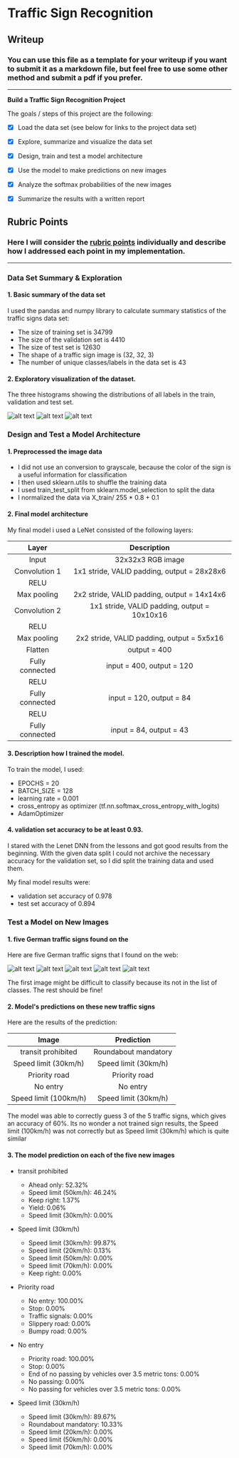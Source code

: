 # **Traffic Sign Recognition** 

## Writeup

### You can use this file as a template for your writeup if you want to submit it as a markdown file, but feel free to use some other method and submit a pdf if you prefer.

---

**Build a Traffic Sign Recognition Project**

The goals / steps of this project are the following:
* [x] Load the data set (see below for links to the project data set)
* [x] Explore, summarize and visualize the data set
* [x] Design, train and test a model architecture
* [x] Use the model to make predictions on new images
* [x] Analyze the softmax probabilities of the new images
* [x] Summarize the results with a written report


[//]: # (Image References)

[image1]: ./img/hist_t.png "Histogram Train"
[image2]: ./img/hist_v.png "Histogram Validation"
[image3]: ./img/hist_test.png "Histogram Test"
[image4]: ./signs/dverb.jpg "Traffic Sign 1"
[image5]: ./signs/30.jpg "Traffic Sign 2"
[image6]: ./signs/vfahrt.png "Traffic Sign 3"
[image7]: ./signs/1bahn.jpg "Traffic Sign 4"
[image8]: ./signs/100.jpg "Traffic Sign 5"


## Rubric Points
### Here I will consider the [rubric points](https://review.udacity.com/#!/rubrics/481/view) individually and describe how I addressed each point in my implementation.  

---
### Data Set Summary & Exploration

#### 1. Basic summary of the data set

I used the pandas and numpy library to calculate summary statistics of the traffic signs data set:

* The size of training set is 34799
* The size of the validation set is 4410
* The size of test set is 12630
* The shape of a traffic sign image is (32, 32, 3)
* The number of unique classes/labels in the data set is 43

#### 2. Exploratory visualization of the dataset.

The three histograms showing the distributions of all labels in the train, validation and test set.

![alt text][image1]
![alt text][image2]
![alt text][image3]

### Design and Test a Model Architecture

#### 1. Preprocessed the image data

+ I did not use an conversion to grayscale, because the color of the sign is a useful information for classification
+ I then used sklearn.utils to shuffle the training data
+ I used train_test_split from sklearn.model_selection to split the data
+ I normalized the data via X_train/ 255 * 0.8 + 0.1

#### 2. Final model architecture 

My final model i used a LeNet consisted of the following layers:

| Layer         		|     Description	        					| 
|:---------------------:|:---------------------------------------------:| 
| Input         		| 32x32x3 RGB image   							| 
| Convolution 1     	| 1x1 stride, VALID padding, output = 28x28x6	|
| RELU					|												|
| Max pooling	      	| 2x2 stride, VALID padding, output = 14x14x6	|
| Convolution 2 	    | 1x1 stride, VALID padding, output = 10x10x16	|
| RELU          		|           									|
| Max pooling			| 2x2 stride, VALID padding, output = 5x5x16	|
| Flatten				| output = 400                                  |
|  Fully connected 		| input = 400, output = 120	                    | 
|  RELU 		        |                                               | 
|  Fully connected 		| input = 120, output = 84                      | 
|  RELU 		        |                                               | 
|  Fully connected 		| input = 84, output = 43                       | 
 

#### 3. Description how I trained the model.

To train the model, I used:
+ EPOCHS = 20
+ BATCH_SIZE = 128
+ learning rate = 0.001
+ cross_entropy as optimizer (tf.nn.softmax_cross_entropy_with_logits)
+ AdamOptimizer

#### 4. validation set accuracy to be at least 0.93.

I stared with the Lenet DNN from the lessons and got good results from the beginning. With the given data split I could 
not archive the necessary accuracy for the validation set, so I did split the training data and used them.

My final model results were:
* validation set accuracy of 0.978 
* test set accuracy of 0.894

### Test a Model on New Images

#### 1. five German traffic signs found on the 

Here are five German traffic signs that I found on the web:

![alt text][image4] 
![alt text][image5]
![alt text][image6] 
![alt text][image7] 
![alt text][image8]

The first image might be difficult to classify because its not in the list of classes.
The rest should be fine!

#### 2. Model's predictions on these new traffic signs 

Here are the results of the prediction:

| Image			        |     Prediction	        					| 
|:---------------------:|:---------------------------------------------:| 
| transit prohibited 	| Roundabout mandatory							| 
| Speed limit (30km/h)	| Speed limit (30km/h)							|
| Priority road			| Priority road									|
| No entry	      		| No entry				 				        |
| Speed limit (100km/h)	| Speed limit (30km/h) 	                    	|

The model was able to correctly guess 3 of the 5 traffic signs, which gives an accuracy of 60%. 
Its no wonder a not trained sign results, the Speed limit (100km/h) was not correctly but as Speed limit (30km/h) 
which is quite similar 

#### 3. The model prediction on each of the five new images

+ transit prohibited 
  + Ahead only: 52.32%
  + Speed limit (50km/h): 46.24%
  + Keep right: 1.37%
  + Yield: 0.06%
  + Speed limit (30km/h): 0.00%
  
+ Speed limit (30km/h)
  + Speed limit (30km/h): 99.87%
  + Speed limit (20km/h): 0.13%
  + Speed limit (50km/h): 0.00%
  + Speed limit (70km/h): 0.00%
  + Keep right: 0.00%

+ Priority road
  + No entry: 100.00%
  + Stop: 0.00%
  + Traffic signals: 0.00%
  + Slippery road: 0.00%
  + Bumpy road: 0.00%

+ No entry
  + Priority road: 100.00%
  + Stop: 0.00%
  + End of no passing by vehicles over 3.5 metric tons: 0.00%
  + No passing: 0.00%
  + No passing for vehicles over 3.5 metric tons: 0.00%

+ Speed limit (30km/h)
  + Speed limit (30km/h): 89.67%
  + Roundabout mandatory: 10.33%
  + Speed limit (20km/h): 0.00%
  + Speed limit (50km/h): 0.00%
  + Speed limit (70km/h): 0.00%
